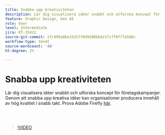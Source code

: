 ```yaml
---
title: Snabba upp kreativiteten
description: Lär dig visualisera idéer snabbt och utforska koncept för företagskampanjer
feature: Graphic Design, Gen AI
role: User
level: Intermediate
jira: KT-15422
source-git-commit: 1fc995e8be33317f0d9200bb421fcff0f77a568c
workflow-type: tm+mt
source-wordcount: '48'
ht-degree: 2%

---
```


# Snabba upp kreativiteten

Lär dig visualisera idéer snabbt och utforska koncept för företagskampanjer. Genom att snabba upp kreativa idéer kan organisationer producera innehåll av hög kvalitet i snabb takt. Prova Adobe Firefly [här](https://firefly.adobe.com/).

<br> 

>[!VIDEO](https://video.tv.adobe.com/v/3428827?quality=12&learn=on&hidetitle=true)
